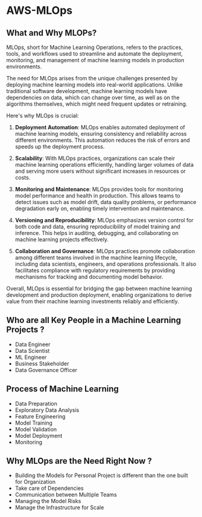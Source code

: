 # AWS-MLOps

## What and Why MLOPs?
MLOps, short for Machine Learning Operations, refers to the practices, tools, and workflows used to streamline and automate the deployment, monitoring, and management of machine learning models in production environments. 

The need for MLOps arises from the unique challenges presented by deploying machine learning models into real-world applications. Unlike traditional software development, machine learning models have dependencies on data, which can change over time, as well as on the algorithms themselves, which might need frequent updates or retraining. 

Here's why MLOps is crucial:

1. **Deployment Automation**: MLOps enables automated deployment of machine learning models, ensuring consistency and reliability across different environments. This automation reduces the risk of errors and speeds up the deployment process.

2. **Scalability**: With MLOps practices, organizations can scale their machine learning operations efficiently, handling larger volumes of data and serving more users without significant increases in resources or costs.

3. **Monitoring and Maintenance**: MLOps provides tools for monitoring model performance and health in production. This allows teams to detect issues such as model drift, data quality problems, or performance degradation early on, enabling timely intervention and maintenance.

4. **Versioning and Reproducibility**: MLOps emphasizes version control for both code and data, ensuring reproducibility of model training and inference. This helps in auditing, debugging, and collaborating on machine learning projects effectively.

5. **Collaboration and Governance**: MLOps practices promote collaboration among different teams involved in the machine learning lifecycle, including data scientists, engineers, and operations professionals. It also facilitates compliance with regulatory requirements by providing mechanisms for tracking and documenting model behavior.

Overall, MLOps is essential for bridging the gap between machine learning development and production deployment, enabling organizations to derive value from their machine learning investments reliably and efficiently.

## Who are all Key People in a Machine Learning Projects ?
- Data Engineer
- Data Scientist
- ML Engineer
- Business Stakeholder
- Data Governance Officer


## Process of Machine Learning
- Data Preparation
- Exploratory Data Analysis
- Feature Engineering
- Model Training
- Model Validation
- Model Deployment
- Monitoring

## Why MLOps are the Need Right Now ?
- Building the Models for Personal Project is different than the one
built for Organization
- Take care of Dependencies
- Communication between Multiple Teams
- Managing the Model Risks
- Manage the Infrastructure for Scale

